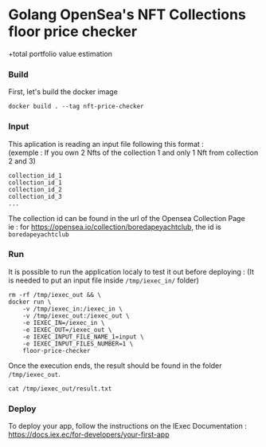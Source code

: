 # Golang OpenSea's NFT Collections floor price checker
+total portfolio value estimation

### Build
First, let's build the docker image
```
docker build . --tag nft-price-checker
```

### Input
This aplication is reading an input file following this format :  
(exemple : If you own 2 Nfts of the collection 1 and only 1 Nft from collection 2 and 3)
```
collection_id_1
collection_id_1
collection_id_2
collection_id_3
...
```
The collection id can be found in the url of the Opensea Collection Page  
ie : for https://opensea.io/collection/boredapeyachtclub, the id is ```boredapeyachtclub```

### Run
It is possible to run the application localy to test it out before deploying :
(It is needed to put an input file inside ```/tmp/iexec_in/``` folder)
```
rm -rf /tmp/iexec_out && \
docker run \
    -v /tmp/iexec_in:/iexec_in \
    -v /tmp/iexec_out:/iexec_out \
    -e IEXEC_IN=/iexec_in \
    -e IEXEC_OUT=/iexec_out \
    -e IEXEC_INPUT_FILE_NAME_1=input \
    -e IEXEC_INPUT_FILES_NUMBER=1 \
    floor-price-checker
```
Once the execution ends, the result should be found in the folder
`/tmp/iexec_out`.
```
cat /tmp/iexec_out/result.txt
```

### Deploy
To deploy your app, follow the instructions on the IExec Documentation : https://docs.iex.ec/for-developers/your-first-app
